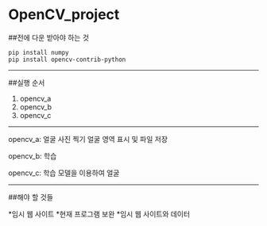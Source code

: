 # OpenCV_project

##전에 다운 받아야 하는 것

```
pip install numpy
pip install opencv-contrib-python
```
* * *

##실행 순서
1. opencv_a
2. opencv_b
3. opencv_c

* * *

opencv_a:
  얼굴 사진 찍기
  얼굴 영역 표시 및 파일 저장
  
opencv_b:
  학습
  
opencv_c:
  학습 모델을 이용하여 얼굴 

* * *

##해야 할 것들

*임시 웹 사이트
*현재 프로그램 보완
*임시 웹 사이트와 데이터 
